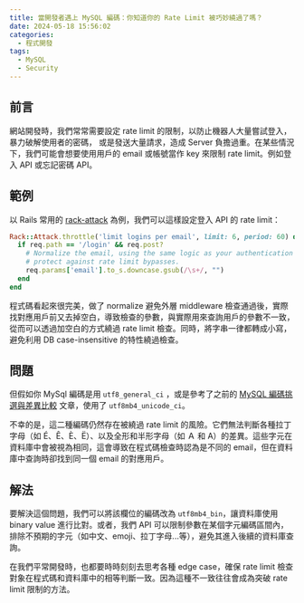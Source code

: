 ```yaml
---
title: 當開發者遇上 MySQL 編碼：你知道你的 Rate Limit 被巧妙繞過了嗎？
date: 2024-05-18 15:56:02
categories:
  - 程式開發
tags:
  - MySQL
  - Security
---
```


## 前言

網站開發時，我們常常需要設定 rate limit 的限制，以防止機器人大量嘗試登入，暴力破解使用者的密碼， 或是發送大量請求，造成 Server 負擔過重。在某些情況下，我們可能會想要使用用戶的 email 或帳號當作 key 來限制 rate limit。例如登入 API 或忘記密碼 API。

## 範例

以 Rails 常用的 [rack-attack](https://github.com/rack/rack-attack) 為例，我們可以這樣設定登入 API 的 rate limit：
```rb
Rack::Attack.throttle('limit logins per email', limit: 6, period: 60) do |req|
  if req.path == '/login' && req.post?
    # Normalize the email, using the same logic as your authentication process, to
    # protect against rate limit bypasses.
    req.params['email'].to_s.downcase.gsub(/\s+/, "")
  end
end
```

程式碼看起來很完美，做了 normalize 避免外層 middleware 檢查通過後，實際找對應用戶前又去掉空白，導致檢查的參數，與實際用來查詢用戶的參數不一致，從而可以透過加空白的方式繞過 rate limit 檢查。同時，將字串一律都轉成小寫，避免利用 DB case-insensitive 的特性繞過檢查。

## 問題

但假如你 MySql 編碼是用 `utf8_general_ci` ，或是參考了之前的 [MySQL 編碼挑選與差異比較](https://khiav223577.github.io/blog/2019/06/30/MySQL-%E7%B7%A8%E7%A2%BC%E6%8C%91%E9%81%B8%E8%88%87%E5%B7%AE%E7%95%B0%E6%AF%94%E8%BC%83/) 文章，使用了 `utf8mb4_unicode_ci`。

不幸的是，這二種編碼仍然存在被繞過 rate limit 的風險。它們無法判斷各種拉丁字母（如 É、Ê、È、Ë）、以及全形和半形字母（如 Ａ 和 A）的差異。這些字元在資料庫中會被視為相同，這會導致在程式碼檢查時認為是不同的 email，但在資料庫中查詢時卻找到同一個 email 的對應用戶。

## 解法

要解決這個問題，我們可以將該欄位的編碼改為 `utf8mb4_bin`，讓資料庫使用 binary value 進行比對。或者，我們 API 可以限制參數在某個字元編碼區間內，排除不預期的字元（如中文、emoji、拉丁字母...等），避免其進入後續的資料庫查詢。

在我們平常開發時，也都要時時刻刻去思考各種 edge case，確保 rate limit 檢查對象在程式碼和資料庫中的相等判斷一致。因為這種不一致往往會成為突破 rate limit 限制的方法。

